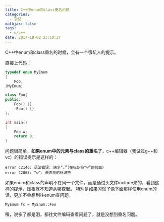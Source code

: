 ```yaml
---
title: C++中enum和class重名问题
categories:
  - 杂记
mathjax: false
tags:
  - c/c++
date: 2017-10-02 23:10:37
---
```


C++中enum和class重名的时候，会有一个很坑人的提示。

<!-- more -->

直接上代码：

```cpp
typedef enum MyEnum
{
	Foo,
}MyEnum;

class Foo{
public:
	Foo() {}
	~Foo() {}
};

int main()
{
	Foo w;
	return 0;
}
```
问题很简单，**如果enum中的元素与class的重名了**，c++编辑器（我试过g++和vc）的错误提示是这样的：

```
error C2146: 语法错误: 缺少“;”(在标识符“w”的前面)
error C2065: “w”: 未声明的标识符
```

如果enum和class的声明不在同一个文件，而是通过头文件include来的，看到这样的提示，压根就不知道从哪查起。
特别是如果习惯了像下面那样使用enum的话，更加不会想到往enum查问题。

```
MyEnum fc = MyEnum::Foo
```

唉，说多了都是泪，都往文件编码查看问题了，就是没想到重名问题。

